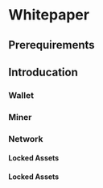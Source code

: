 # Whitepaper

## Prerequirements

## Introducation

### Wallet
### Miner
### Network
#### Locked Assets
#### Locked Assets
#### 